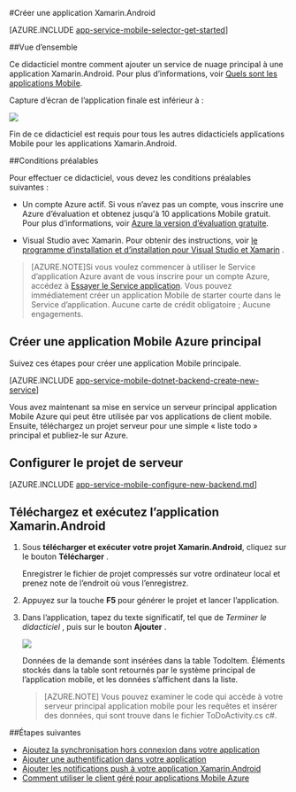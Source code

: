 <properties
    pageTitle="Prise en main des applications mobiles Azure pour Xamarin.Android"
    description="Suivez ce didacticiel pour commencer à utiliser les applications Mobile Azure pour le développement Xamarin Android"
    services="app-service\mobile"
    documentationCenter="xamarin"
    authors="adrianhall"
    manager="erikre"
    editor="" />

<tags
    ms.service="app-service-mobile"
    ms.workload="mobile"
    ms.tgt_pltfrm="mobile-xamarin-android"
    ms.devlang="dotnet"
    ms.topic="hero-article"
    ms.date="10/01/2016"
    ms.author="adrianha" />

#<a name="create-a-xamarinandroid-app"></a>Créer une application Xamarin.Android

[AZURE.INCLUDE [app-service-mobile-selector-get-started](../../includes/app-service-mobile-selector-get-started.md)]

##<a name="overview"></a>Vue d’ensemble

Ce didacticiel montre comment ajouter un service de nuage principal à une application Xamarin.Android. Pour plus d’informations, voir [Quels sont les applications Mobile](app-service-mobile-value-prop.md).

Capture d’écran de l’application finale est inférieur à :

![][0]

Fin de ce didacticiel est requis pour tous les autres didacticiels applications Mobile pour les applications Xamarin.Android.

##<a name="prerequisites"></a>Conditions préalables

Pour effectuer ce didacticiel, vous devez les conditions préalables suivantes :

* Un compte Azure actif. Si vous n’avez pas un compte, vous inscrire une Azure d’évaluation et obtenez jusqu'à 10 applications Mobile gratuit. Pour plus d’informations, voir [Azure la version d’évaluation gratuite](https://azure.microsoft.com/pricing/free-trial/).

* Visual Studio avec Xamarin. Pour obtenir des instructions, voir [le programme d’installation et d’installation pour Visual Studio et Xamarin](https://msdn.microsoft.com/library/mt613162.aspx) .

>[AZURE.NOTE]Si vous voulez commencer à utiliser le Service d’application Azure avant de vous inscrire pour un compte Azure, accédez à [Essayer le Service application](https://tryappservice.azure.com/?appServiceName=mobile).  Vous pouvez immédiatement créer un application Mobile de starter courte dans le Service d’application. Aucune carte de crédit obligatoire ; Aucune engagements.

## <a name="create-an-azure-mobile-app-backend"></a>Créer une application Mobile Azure principal

Suivez ces étapes pour créer une application Mobile principale.

[AZURE.INCLUDE [app-service-mobile-dotnet-backend-create-new-service](../../includes/app-service-mobile-dotnet-backend-create-new-service.md)]

Vous avez maintenant sa mise en service un serveur principal application Mobile Azure qui peut être utilisée par vos applications de client mobile. Ensuite, téléchargez un projet serveur pour une simple « liste todo » principal et publiez-le sur Azure.

## <a name="configure-the-server-project"></a>Configurer le projet de serveur

[AZURE.INCLUDE [app-service-mobile-configure-new-backend.md](../../includes/app-service-mobile-configure-new-backend.md)]

## <a name="download-and-run-the-xamarinandroid-app"></a>Téléchargez et exécutez l’application Xamarin.Android

1. Sous **télécharger et exécuter votre projet Xamarin.Android**, cliquez sur le bouton **Télécharger** .

    Enregistrer le fichier de projet compressés sur votre ordinateur local et prenez note de l’endroit où vous l’enregistrez.

2. Appuyez sur la touche **F5** pour générer le projet et lancer l’application.

3. Dans l’application, tapez du texte significatif, tel que de _Terminer le didacticiel_ , puis sur le bouton **Ajouter** .

    ![][10]

    Données de la demande sont insérées dans la table TodoItem. Éléments stockés dans la table sont retournés par le système principal de l’application mobile, et les données s’affichent dans la liste.

    > [AZURE.NOTE] Vous pouvez examiner le code qui accède à votre serveur principal application mobile pour les requêtes et insérer des données, qui sont trouve dans le fichier ToDoActivity.cs c#.

##<a name="next-steps"></a>Étapes suivantes

* [Ajoutez la synchronisation hors connexion dans votre application](app-service-mobile-xamarin-android-get-started-offline-data.md)
* [Ajouter une authentification dans votre application](app-service-mobile-xamarin-android-get-started-users.md)
* [Ajouter les notifications push à votre application Xamarin.Android](app-service-mobile-xamarin-android-get-started-push.md)
* [Comment utiliser le client géré pour applications Mobile Azure](app-service-mobile-dotnet-how-to-use-client-library.md)


<!-- Images. -->
[0]: ./media/app-service-mobile-xamarin-android-get-started/mobile-quickstart-completed-android.png
[6]: ./media/app-service-mobile-xamarin-android-get-started/mobile-portal-quickstart-xamarin.png
[8]: ./media/app-service-mobile-xamarin-android-get-started/mobile-xamarin-project-android-vs.png
[9]: ./media/app-service-mobile-xamarin-android-get-started/mobile-xamarin-project-android-xs.png
[10]: ./media/app-service-mobile-xamarin-android-get-started/mobile-quickstart-startup-android.png

<!-- URLs. -->
[Azure Portal]: https://azure.portal.com/
[Visual Studio]: https://go.microsoft.com/fwLink/p/?LinkID=534203
